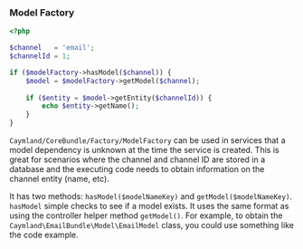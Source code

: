 ### Model Factory

```php
<?php

$channel   = 'email';
$channelId = 1;

if ($modelFactory->hasModel($channel)) {
    $model = $modelFactory->getModel($channel);
    
    if ($entity = $model->getEntity($channelId)) {
        echo $entity->getName();
    }
}
```

`Caymland/CoreBundle/Factory/ModelFactory` can be used in services that a model dependency is unknown at the time the service is created. This is great for scenarios where the channel and channel ID are stored in a database and the executing code needs to obtain information on the channel entity (name, etc). 

It has two methods: `hasModel($modelNameKey)` and `getModel($modelNameKey)`. `hasModel` simple checks to see if a model exists. It uses the same format as using the controller helper method `getModel()`. For example, to obtain the `Caymland\EmailBundle\Model\EmailModel` class, you could use something like the code example.
